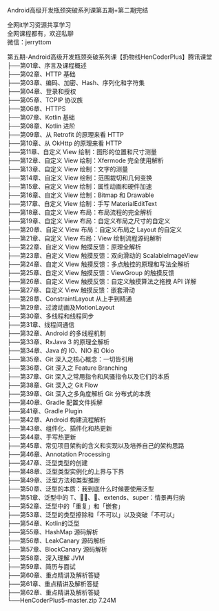 Android高级开发瓶颈突破系列课第五期+第二期完结

全网it学习资源共享学习<br>全网课程都有，欢迎私聊<br>微信：jerryttom<br>

第五期-Android高级开发瓶颈突破系列课【扔物线HenCoderPlus】腾讯课堂<br> ├──第01章、序言及课程概述<br> ├──第02章、HTTP 基础<br> ├──第03章、编码、加密、Hash、序列化和字符集<br> ├──第04章、登录和授权<br> ├──第05章、TCPIP 协议族<br> ├──第06章、HTTPS<br> ├──第07章、Kotlin 基础<br> ├──第08章、Kotlin 进阶<br> ├──第09章、从 Retrofit 的原理来看 HTTP<br> ├──第10章、从 OkHttp 的原理来看 HTTP<br> ├──第11章、自定义 View 绘制：图形的位置和尺寸测量<br> ├──第12章、自定义 View 绘制：Xfermode 完全使用解析<br> ├──第13章、自定义 View 绘制：文字的测量<br> ├──第14章、自定义 View 绘制：范围裁切和几何变换<br> ├──第15章、自定义 View 绘制：属性动画和硬件加速<br> ├──第16章、自定义 View 绘制：Bitmap 和 Drawable<br> ├──第17章、自定义 View 绘制：手写 MaterialEditText<br> ├──第18章、自定义 View 布局：布局流程的完全解析<br> ├──第19章、自定义 View 布局：自定义布局之尺寸的自定义<br> ├──第20章、自定义 View 布局：自定义布局之 Layout 的自定义<br> ├──第21章、自定义 View 布局：View 绘制流程源码解析<br> ├──第22章、自定义 View 触摸反馈：原理全解析<br> ├──第23章、自定义 View 触摸反馈：双向滑动的 ScalableImageView<br> ├──第24章、自定义 View 触摸反馈：多点触控的原理和写法全解析<br> ├──第25章、自定义 View 触摸反馈：ViewGroup 的触摸反馈<br> ├──第26章、自定义 View 触摸反馈：自定义触摸算法之拖拽 API 详解<br> ├──第27章、自定义 View 触摸反馈：嵌套滑动<br> ├──第28章、ConstraintLayout 从上手到精通<br> ├──第29章、过渡动画及MotionLayout<br> ├──第30章、多线程和线程同步<br> ├──第31章、线程间通信<br> ├──第32章、Android 的多线程机制<br> ├──第33章、RxJava 3 的原理全解析<br> ├──第34章、Java 的 IO、NIO 和 Okio<br> ├──第35章、Git 深入之核心概念：一切皆引用<br> ├──第36章、Git 深入之 Feature Branching<br> ├──第37章、Git 深入之常用指令和风骚指令以及它们的本质<br> ├──第38章、Git 深入之 Git Flow<br> ├──第39章、Git 深入之多角度解析 Git 分布式的本质<br> ├──第40章、Gradle 配置文件拆解<br> ├──第41章、Gradle Plugin<br> ├──第42章、Android 构建流程解析<br> ├──第43章、组件化、插件化和热更新<br> ├──第44章、手写热更新<br> ├──第45章、常见项目架构的含义和实现以及培养自己的架构思路<br> ├──第46章、Annotation Processing<br> ├──第47章、泛型类型的创建<br> ├──第48章、泛型类型实例化的上界与下界<br> ├──第49章、泛型方法和类型推断<br> ├──第50章、泛型的本质：我到底什么时候要使用泛型<br> ├──第51章、泛型中的 T、、、extends、super：情景再归纳<br> ├──第52章、泛型中的「重复」和「嵌套」<br> ├──第53章、泛型的类型擦除和「不可以」以及突破「不可以」<br> ├──第54章、Kotlin的泛型<br> ├──第55章、HashMap 源码解析<br> ├──第56章、LeakCanary 源码解析<br> ├──第57章、BlockCanary 源码解析<br> ├──第58章、深入理解 JVM<br> ├──第59章、简历与面试<br> ├──第60章、重点精讲及解析答疑<br> ├──第61章、重点精讲及解析答疑<br> ├──第62章、重点精讲及解析答疑<br> └──HenCoderPlus5-master.zip 7.24M